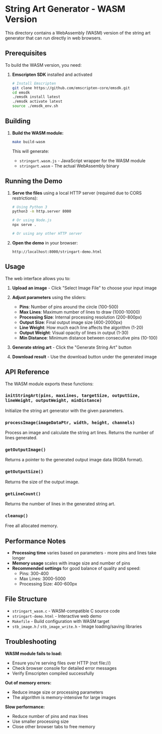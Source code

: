 # String Art Generator - WASM Version

This directory contains a WebAssembly (WASM) version of the string art generator that can run directly in web browsers.

## Prerequisites

To build the WASM version, you need:

1. **Emscripten SDK** installed and activated
   ```bash
   # Install Emscripten
   git clone https://github.com/emscripten-core/emsdk.git
   cd emsdk
   ./emsdk install latest
   ./emsdk activate latest
   source ./emsdk_env.sh
   ```

## Building

1. **Build the WASM module:**
   ```bash
   make build-wasm
   ```

   This will generate:
   - `stringart.wasm.js` - JavaScript wrapper for the WASM module
   - `stringart.wasm` - The actual WebAssembly binary

## Running the Demo

1. **Serve the files** using a local HTTP server (required due to CORS restrictions):
   ```bash
   # Using Python 3
   python3 -m http.server 8000

   # Or using Node.js
   npx serve .

   # Or using any other HTTP server
   ```

2. **Open the demo** in your browser:
   ```
   http://localhost:8000/stringart-demo.html
   ```

## Usage

The web interface allows you to:

1. **Upload an image** - Click "Select Image File" to choose your input image
2. **Adjust parameters** using the sliders:
   - **Pins**: Number of pins around the circle (100-500)
   - **Max Lines**: Maximum number of lines to draw (1000-10000)
   - **Processing Size**: Internal processing resolution (200-800px)
   - **Output Size**: Final output image size (400-2000px)
   - **Line Weight**: How much each line affects the algorithm (1-20)
   - **Output Weight**: Visual opacity of lines in output (1-30)
   - **Min Distance**: Minimum distance between consecutive pins (10-100)

3. **Generate string art** - Click the "Generate String Art" button
4. **Download result** - Use the download button under the generated image

## API Reference

The WASM module exports these functions:

### `initStringArt(pins, maxLines, targetSize, outputSize, lineWeight, outputWeight, minDistance)`
Initialize the string art generator with the given parameters.

### `processImage(imageDataPtr, width, height, channels)`
Process an image and calculate the string art lines. Returns the number of lines generated.

### `getOutputImage()`
Returns a pointer to the generated output image data (RGBA format).

### `getOutputSize()`
Returns the size of the output image.

### `getLineCount()`
Returns the number of lines in the generated string art.

### `cleanup()`
Free all allocated memory.

## Performance Notes

- **Processing time** varies based on parameters - more pins and lines take longer
- **Memory usage** scales with image size and number of pins
- **Recommended settings** for good balance of quality and speed:
  - Pins: 300-400
  - Max Lines: 3000-5000
  - Processing Size: 400-600px

## File Structure

- `stringart_wasm.c` - WASM-compatible C source code
- `stringart-demo.html` - Interactive web demo
- `Makefile` - Build configuration with WASM target
- `stb_image.h` / `stb_image_write.h` - Image loading/saving libraries

## Troubleshooting

**WASM module fails to load:**
- Ensure you're serving files over HTTP (not file://)
- Check browser console for detailed error messages
- Verify Emscripten compiled successfully

**Out of memory errors:**
- Reduce image size or processing parameters
- The algorithm is memory-intensive for large images

**Slow performance:**
- Reduce number of pins and max lines
- Use smaller processing size
- Close other browser tabs to free memory